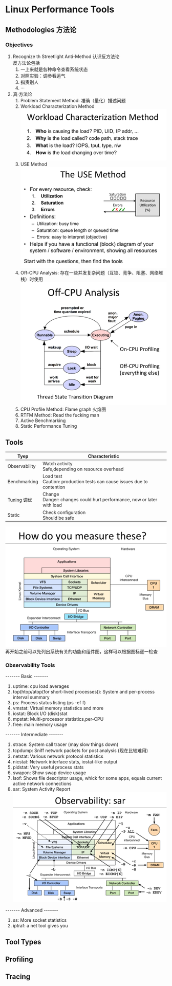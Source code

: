 # Linux Performance Tools
## Methodologies 方法论
### Objectives 
1. Recognize th Streetlight Anti-Method
   认识反方法论  
   反方法论包括
   1. 一上来就是各种命令查看系统状态
   2. 对照实验：调参看运气
   3. 指责别人
   4. ···
2. 真·方法论
   1. Problem Statement Method: 准确（量化）描述问题
   2. Workload Characterization Method  
   ![Workload Characterization Method](Methodology_WorkloadCharacterizationMethod.png)
   3. USE Method  
   ![USE Method](Methodology_USEMethod.png)
   4. Off-CPU Analysis: 存在一些并发复杂问题（互锁、竞争、阻塞、网络堆栈）时使用  
   ![Off-CPU Analysis](Methodology_off-CPUAnalysis.png)
   5. CPU Profile Method: Flame graph 火焰图
   6. RTFM Method: Read the fucking man
   7. Active Benchmarking
   8. Static Performance Tuning
## Tools
|Tyep|Characteristic|
|-|-|
|Observability|Watch activity<br>Safe,depending on resource overhead|
|Benchmarking|Load test<br>Caution: production tests can cause issues due to contention|
|Tuning 调优|Change<br>Danger: changes could hurt performance, now or later with load|
|Static|Check configuration<br>Should be safe|

![Before Tools](Tools_BeforeTools.png)
再开始之前可以先列出系统有关的功能和组件图，这样可以根据图标逐一检查
### Observability Tools
------- Basic -------
1. uptime: cpu load averages
2. top(htop/atop(for short-lived processes)): System and per-process interval summary
3. ps: Process status listing (ps -ef f)
4. vmstat: Virtual memory statistics and more
5. iostat: Block I/O (disk)stat
6. mpstat: Multi-processor statistics,per-CPU
7. free: main memory usage  

------- Intermediate -------
1. strace: System call tracer (may slow things down)
2. tcpdump: Sniff network packets for post analysis (现在比较难用)
3. netstat: Various network protocol statistics
4. nicstat: Network interface stats, iostat-like output
5. pidstat: Very useful process stats
6. swapon: Show swap device usage
7. lsof: Shows file descriptor usage, whick for some apps, equals current active network connections
8. sar: System Activity Report![sar Usage](Tools_sarUsage.png)

------- Advanced -------
1. ss: More socket statistics
2. iptraf: a net tool gives you 
## Tool Types
## Profiling
## Tracing